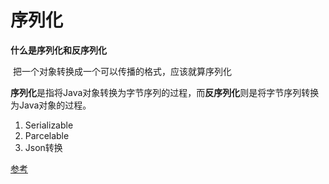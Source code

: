 # 序列化

**什么是序列化和反序列化**

​	把一个对象转换成一个可以传播的格式，应该就算序列化

 **序列化**是指将Java对象转换为字节序列的过程，而**反序列化**则是将字节序列转换为Java对象的过程。

1. Serializable
2. Parcelable
3. Json转换

[参考](https://blog.csdn.net/xcbeyond/article/details/100046212)

